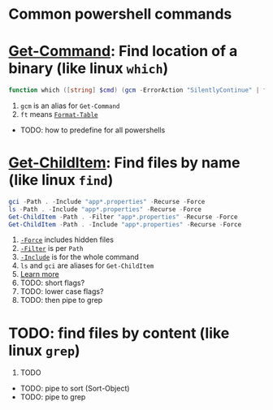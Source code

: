# Common powershell commands

# [Get-Command](https://learn.microsoft.com/en-us/powershell/module/microsoft.powershell.core/get-command?view=powershell-7.4): Find location of a binary (like linux `which`)

```powershell
function which ([string] $cmd) (gcm -ErrorAction "SilentlyContinue" | ft Definition)
```

1. `gcm` is an alias for `Get-Command`
1. `ft` means [`Format-Table`](https://learn.microsoft.com/en-us/powershell/module/microsoft.powershell.utility/format-table?view=powershell-7.4)

- TODO: how to predefine for all powershells

# [Get-ChildItem](https://learn.microsoft.com/en-us/powershell/module/microsoft.powershell.management/get-childitem?view=powershell-7.4): Find files by name (like linux `find`)

```powershell
gci -Path . -Include "app*.properties" -Recurse -Force
ls -Path . -Include "app*.properties" -Recurse -Force
Get-ChildItem -Path . -Filter "app*.properties" -Recurse -Force
Get-ChildItem -Path . -Include "app*.properties" -Recurse -Force
```

1. [`-Force`](https://learn.microsoft.com/en-us/powershell/module/microsoft.powershell.management/get-childitem?view=powershell-7.4#-force) includes hidden files
1. [`-Filter`](https://learn.microsoft.com/en-us/powershell/module/microsoft.powershell.management/get-childitem?view=powershell-7.4#-filter) is per `Path`
1. [`-Include`](https://learn.microsoft.com/en-us/powershell/module/microsoft.powershell.management/get-childitem?view=powershell-7.4#-include) is for the whole command
1. `ls` and `gci` are aliases for `Get-ChildItem`
1. [Learn more](https://learn.microsoft.com/en-us/powershell/module/microsoft.powershell.management/get-childitem?view=powershell-7.4)
1. TODO: short flags?
1. TODO: lower case flags?
1. TODO: then pipe to grep

# TODO: find files by content (like linux `grep`)

1. TODO


- TODO: pipe to sort (Sort-Object)
- TODO: pipe to grep
